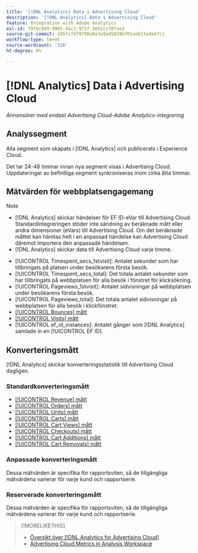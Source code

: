 ```yaml
---
title: '[!DNL Analytics] Data i Advertising Cloud'
description: '[!DNL Analytics] Data i Advertising Cloud'
feature: Integration with Adobe Analytics
exl-id: 79fbc809-9965-41c1-971f-3652cc78fee3
source-git-commit: 185fc7d79798a0a3a9ad5829b701aeb53a4a47c1
workflow-type: tm+mt
source-wordcount: '316'
ht-degree: 0%

---
```


# [!DNL Analytics] Data i Advertising Cloud

*Annonsörer med endast Advertising Cloud-Adobe Analytics-integrering*

## Analyssegment

Alla segment som skapats i [!DNL Analytics] och publicerats i Experience Cloud.

Det tar 24-48 timmar innan nya segment visas i Advertising Cloud. Uppdateringar av befintliga segment synkroniseras inom cirka åtta timmar.

<!-- I added "metric" to some of the links below, even though it looks redundant, because of syntax limitations: If you use [!DNL] or [!UICONTROL] as the sole text of a link (such as [[!UICONTROL Revenue]], the tag is included in the link text (such as "[!UICONTROL Revenue]") when it's published. -->

## Mätvärden för webbplatsengagemang

>[!NOTE]
>
>* [!DNL Analytics] skickar händelser för EF ID-eVar till Advertising Cloud.  Standardintegreringen stöder inte sändning av beräknade mått eller andra dimensioner (eVars) till Advertising Cloud. Om det beräknade måttet kan hämtas helt i en anpassad händelse kan Advertising Cloud däremot importera den anpassade händelsen.
>* [!DNL Analytics] skickar data till Advertising Cloud varje timme.


* [!UICONTROL Timespent_secs_1stvisit]: Antalet sekunder som har tillbringats på platsen under besökarens första besök.
* [!UICONTROL Timespent_secs_total]: Det totala antalet sekunder som har tillbringats på webbplatsen för alla besök i fönstret för klicksökning.
* [!UICONTROL Pageviews_1stvisit]: Antalet sidvisningar på webbplatsen under besökarens första besök.
* [!UICONTROL Pageviews_total]: Det totala antalet sidvisningar på webbplatsen för alla besök i klickfönstret.
* [[!UICONTROL Bounces] mått](https://experienceleague.adobe.com/docs/analytics/components/metrics/bounces.html)
* [[!UICONTROL Visits] mått](https://experienceleague.adobe.com/docs/analytics/components/metrics/visits.html)
* [!UICONTROL ef_id_instances]: Antalet gånger som  [!DNL Analytics] samlade in en  [!UICONTROL EF ID].

## Konverteringsmått

[!DNL Analytics] skickar konverteringsstatistik till Advertising Cloud dagligen.

### Standardkonverteringsmått

* [[!UICONTROL Revenue] mått](https://experienceleague.adobe.com/docs/analytics/components/metrics/revenue.html)
* [[!UICONTROL Orders] mått](https://experienceleague.adobe.com/docs/analytics/components/metrics/orders.html)
* [[!UICONTROL Units] mått](https://experienceleague.adobe.com/docs/analytics/components/metrics/units.html)
* [[!UICONTROL Carts] mått](https://experienceleague.adobe.com/docs/analytics/components/metrics/carts.html)
* [[!UICONTROL Cart Views] mått](https://experienceleague.adobe.com/docs/analytics/components/metrics/cart-views.html)
* [[!UICONTROL Checkouts] mått](https://experienceleague.adobe.com/docs/analytics/components/metrics/checkouts.html)
* [[!UICONTROL Cart Additions] mått](https://experienceleague.adobe.com/docs/analytics/components/metrics/cart-additions.html)
* [[!UICONTROL Cart Removals] mått](https://experienceleague.adobe.com/docs/analytics/components/metrics/cart-removals.html)

### Anpassade konverteringsmått

Dessa mätvärden är specifika för rapportsviten, så de tillgängliga mätvärdena varierar för varje kund och rapportserie.

### Reserverade konverteringsmått

Dessa mätvärden är specifika för rapportsviten, så de tillgängliga mätvärdena varierar för varje kund och rapportserie.

>[!MORELIKETHIS]
>
>* [Översikt över [!DNL Analytics for Advertising Cloud]](overview.md)
>* [Advertising Cloud Metrics in Analysis Workspace](/help/integrations/analytics/advertising-cloud-metrics-in-analytics.md)

